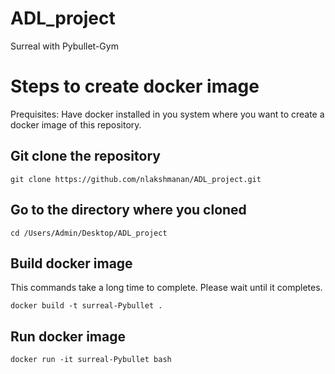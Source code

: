# ADL_project
Surreal with Pybullet-Gym

# Steps to create docker image
Prequisites: Have docker installed in you system where you want to create a docker image of this repository.

## Git clone the repository
```
git clone https://github.com/nlakshmanan/ADL_project.git
```


## Go to the directory where you cloned
```
cd /Users/Admin/Desktop/ADL_project
```

## Build docker image
This commands take a long time to complete. Please wait until it completes.
```
docker build -t surreal-Pybullet .
```

## Run docker image 
```
docker run -it surreal-Pybullet bash
```
